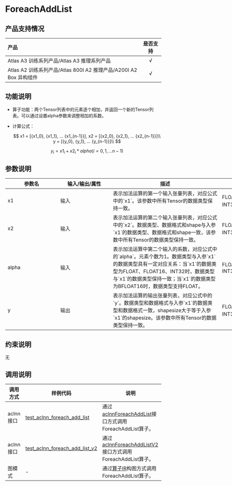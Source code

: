 # ForeachAddList

## 产品支持情况

|产品             |  是否支持  |
|:-------------------------|:----------:|
|  <term>Atlas A3 训练系列产品/Atlas A3 推理系列产品</term>   |     √    |
|  <term>Atlas A2 训练系列产品/Atlas 800I A2 推理产品/A200I A2 Box 异构组件</term>     |     √    |

## 功能说明

- 算子功能：两个Tensor列表中的元素逐个相加，并返回一个新的Tensor列表。可以通过设置alpha参数来调整相加的系数。

- 计算公式：

  $$
  x1 = [{x1_0}, {x1_1}, ... {x1_{n-1}}], x2 = [{x2_0}, {x2_1}, ... {x2_{n-1}}]\\
  y = [{y_0}, {y_1}, ... {y_{n-1}}]\\
  $$

  $$
  y_i = {x1}_{i}+{x2}_{i}*{alpha} (i=0,1,...n-1)
  $$

## 参数说明

<table style="undefined;table-layout: fixed; width: 1005px"><colgroup>
  <col style="width: 170px">
  <col style="width: 170px">
  <col style="width: 352px">
  <col style="width: 213px">
  <col style="width: 100px">
  </colgroup>
  <thead>
    <tr>
      <th>参数名</th>
      <th>输入/输出/属性</th>
      <th>描述</th>
      <th>数据类型</th>
      <th>数据格式</th>
    </tr></thead>
  <tbody>
    <tr>
      <td>x1</td>
      <td>输入</td>
      <td>表示加法运算的第一个输入张量列表，对应公式中的`x1`。该参数中所有Tensor的数据类型保持一致。</td>
      <td>FLOAT32、FLOAT16、INT32、BFLOAT16</td>
      <td>ND</td>
    </tr>
    <tr>
      <td>x2</td>
      <td>输入</td>
      <td>表示加法运算的第二个输入张量列表，对应公式中的`x2`。数据类型、数据格式和shape与入参`x1`的数据类型、数据格式和shape一致，该参数中所有Tensor的数据类型保持一致。</td>
      <td>FLOAT32、FLOAT16、INT32、BFLOAT16</td>
      <td>ND</td>
    </tr>
    <tr>
      <td>alpha</td>
      <td>输入</td>
      <td>表示加法运算中第二个输入的系数，对应公式中的`alpha`。元素个数为1。数据类型与入参`x1`的数据类型具有一定对应关系：当`x1`的数据类型为FLOAT、FLOAT16、INT32时，数据类型与`x1`的数据类型保持一致；当`x1`的数据类型为BFLOAT16时，数据类型支持FLOAT。</td>
      <td>FLOAT32、FLOAT16、INT32</td>
      <td>ND</td>
    </tr>
    <tr>
      <td>y</td>
      <td>输出</td>
      <td>表示加法运算的输出张量列表，对应公式中的`y`。数据类型和数据格式与入参`x1`的数据类型和数据格式一致，shapesize大于等于入参`x1`的shapesize。该参数中所有Tensor的数据类型保持一致。</td>
      <td>FLOAT32、FLOAT16、INT32、BFLOAT16</td>
      <td>ND</td>
    </tr>
  </tbody></table>

## 约束说明

无

## 调用说明

| 调用方式   | 样例代码           | 说明                                         |
| ---------------- | --------------------------- | --------------------------------------------------- |
| aclnn接口  | [test_aclnn_foreach_add_list](examples/test_aclnn_foreach_add_list.cpp) | 通过[aclnnForeachAddList](docs/aclnnForeachAddList.md)接口方式调用ForeachAddList算子。 |
| aclnn接口  | [test_aclnn_foreach_add_list_v2](examples/test_aclnn_foreach_add_list_v2.cpp) | 通过[aclnnForeachAddListV2](docs/aclnnForeachAddListV2.md)接口方式调用ForeachAddList算子。 |
| 图模式 | -  | 通过[算子IR](op_graph/foreach_add_list_proto.h)构图方式调用ForeachAddList算子。         |

<!--[test_geir_foreach_add_list](examples/test_geir_foreach_add_list.cpp)-->